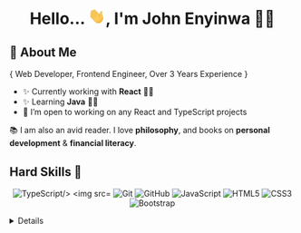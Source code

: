 <h1 align="center">Hello... <img src="https://raw.githubusercontent.com/ABSphreak/ABSphreak/master/gifs/Hi.gif" width="30">, I'm John Enyinwa 🧑‍💻</h1> 

## 🚀 About Me
{ Web Developer, Frontend Engineer, Over 3 Years Experience }

<ul>
    <li>✨ Currently working with <strong>React</strong> 🤩🤩</li>
    <li>✨ Learning <strong>Java</strong> 🤩🤩</li>
    <li>👯 I’m open to working on any React and TypeScript projects</li>
</ul>

📚 I am also an avid reader. I love **philosophy**, and books on **personal development** & **financial literacy**.

## **Hard Skills 🚀**
<p align="center">
<img src="https://img.shields.io/badge/TypeScript-3178C6?style=for-the-badge&logo=typescript&logoColor=white" alt="TypeScript/>
<img src="https://img.shields.io/badge/Java-ED8B00?style=for-the-badge&logo=java&logoColor=white" alt="Java"/> 
<img src="https://img.shields.io/badge/GIT-E44C30?style=for-the-badge&logo=git&logoColor=white" alt="Git"/>
<img src="https://img.shields.io/badge/GitHub-100000?style=for-the-badge&logo=github&logoColor=white" alt="GitHub"/>
<img src="https://img.shields.io/badge/JavaScript-F7DF1E?style=for-the-badge&logo=JavaScript&logoColor=white" alt="JavaScript"/>
<img src="https://img.shields.io/badge/HTML5-E34F26?style=for-the-badge&logo=HTML5&logoColor=white" alt="HTML5"/>
<img src="https://img.shields.io/badge/CSS3-1572B6?style=for-the-badge&logo=CSS3&logoColor=white" alt="CSS3"/> 
<img src="https://img.shields.io/badge/Bootstrap-7952B3?style=for-the-badge&logo=Bootstrap&logoColor=white" alt="Bootstrap"/>
</p>

<details>

<div>
<a href="https://github.com/jen-dotcom" align="left"><img src="https://github-readme-stats.vercel.app/api/top-langs/?username=jen-dotcom&langs_count=10&title_color=0891b2&text_color=ffffff&icon_color=0891b2&bg_color=1c1917&hide_border=true&locale=en&custom_title=Top%20%Languages" alt="Top Languages" /></a>
</div>
</details>
